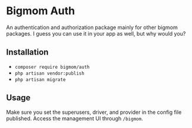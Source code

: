 # Bigmom Auth

An authentication and authorization package mainly for other bigmom packages. I guess you can use it in your app as well, but why would you?

## Installation

- `composer require bigmom/auth`
- `php artisan vendor:publish`
- `php artisan migrate`

## Usage

Make sure you set the superusers, driver, and provider in the config file published. Access the management UI through `/bigmom`.